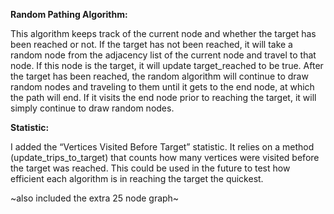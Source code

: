 **Random Pathing Algorithm:**

This algorithm keeps track of the current node and whether the target has been reached or not. If the target has not been reached, it will take a random node from the adjacency list of the current node and travel to that node. If this node is the target, it will update target\_reached to be true. After the target has been reached, the random algorithm will continue to draw random nodes and traveling to them until it gets to the end node, at which the path will end. If it visits the end node prior to reaching the target, it will simply continue to draw random nodes.

**Statistic:**

I added the “Vertices Visited Before Target” statistic. It relies on a method (update\_trips\_to\_target) that counts how many vertices were visited before the target was reached. This could be used in the future to test how efficient each algorithm is in reaching the target the quickest.

~also included the extra 25 node graph~